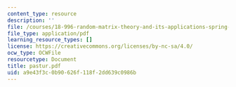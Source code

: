```yaml
---
content_type: resource
description: ''
file: /courses/18-996-random-matrix-theory-and-its-applications-spring-2004/a9e43f3c0b90626f118f2dd639c0986b_pastur.pdf
file_type: application/pdf
learning_resource_types: []
license: https://creativecommons.org/licenses/by-nc-sa/4.0/
ocw_type: OCWFile
resourcetype: Document
title: pastur.pdf
uid: a9e43f3c-0b90-626f-118f-2dd639c0986b
---
```

